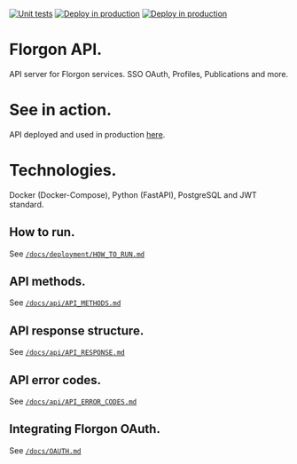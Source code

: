 [![Unit tests](https://github.com/florgon/api/actions/workflows/unittests.yml/badge.svg)](https://github.com/florgon/api/actions/workflows/unittests.yml)
[![Deploy in production](https://github.com/florgon/api/actions/workflows/deploy.yml/badge.svg)](https://github.com/florgon/api/actions/workflows/deploy.yml)
[![Deploy in production](https://github.com/florgon/api/actions/workflows/linters.yml/badge.svg)](https://github.com/florgon/api/actions/workflows/linters.yml)

# Florgon API.
API server for Florgon services. SSO OAuth, Profiles, Publications and more.


# See in action.
API deployed and used in production [here](https://api.florgon.space/).

# Technologies.
Docker (Docker-Compose), Python (FastAPI), PostgreSQL and JWT standard.

## How to run.
See [`/docs/deployment/HOW_TO_RUN.md`](/docs/deployment/HOW_TO_RUN.md)

## API methods.
See [`/docs/api/API_METHODS.md`](/docs/api/API_METHODS.md)

## API response structure.
See [`/docs/api/API_RESPONSE.md`](/docs/api/API_RESPONSE.md)

## API error codes.
See [`/docs/api/API_ERROR_CODES.md`](/docs/api/API_ERROR_CODES.md)

## Integrating Florgon OAuth.
See [`/docs/OAUTH.md`](/docs/OAUTH.md)
